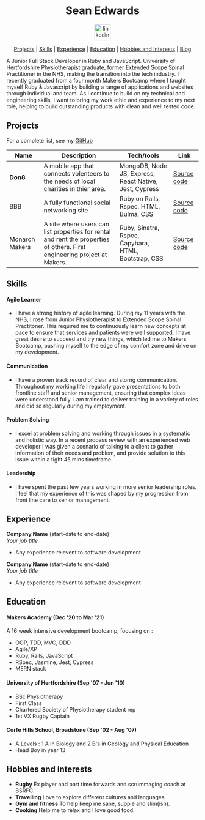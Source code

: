 <div align="center">

# Sean Edwards

<a href="https://www.linkedin.com/in/sean-edwards-654a09195/">
<img src="https://www.iconfinder.com/data/icons/free-social-icons/67/linkedin_circle_color-512.png" alt="linkedin" hspace="50" height="42" width="42"></a>

[Projects](#projects) | [Skills](#skills) | [Experience](#experience) | [Education](#education) | [Hobbies and Interests](#hobbies-and-interests) | [Blog](https://medium.com/@seantedwards)

</div>

A Junior Full Stack Developer in Ruby and JavaScript. University of Hertfordshire Physiotherapist graduate, former Extended Scope Spinal Practitioner in the NHS, making the transition into the tech industry. I recently graduated from a four month Makers Bootcamp where I taught myself Ruby & Javascript by building a range of applications and websites through individual and team. As I continue to build on my technical and engineering skills, I want to bring my work ethic and experience to my next role, helping to build outstanding products with clean and well tested code.

## Projects

For a complete list, see my [GitHub](https://github.com/bear99a9)

| Name           | Description                                                                                                               | Tech/tools                                             | Link                                                        |
| -------------- | ------------------------------------------------------------------------------------------------------------------------- | ------------------------------------------------------ | ----------------------------------------------------------- |
| **Don8**       | A mobile app that connects volenteers to the needs of local charities in thier area.                                      | MongoDB, Node JS, Express, React Native, Jest, Cypress | [Source code](https://github.com/bear99a9/don8)             |
| BBB            | A fully functional social networking site                                                                                 | Ruby on Rails, Rspec, HTML, Bulma, CSS                 | [Source code](https://github.com/bear99a9/acebook-BBB)      |
| Monarch Makers | A site where users can list properties for rental and rent the properties of others. First engineering project at Makers. | Ruby, Sinatra, Rspec, Capybara, HTML, Bootstrap, CSS   | [Source code](https://github.com/bear99a9/monarchmakersbnb) |

## Skills

#### Agile Learner

- I have a strong history of agile learning. During my 11 years with the NHS, I rose from Junior Physiotherapist to Extended Scope Spinal Practitoner. This required me to continuously learn new concepts at pace to ensure that services and patients were well supported. I have great desire to succeed and try new things, which led me to Makers Bootcamp, pushing myself to the edge of my comfort zone and drive on my development.

#### Communication

- I have a proven track record of clear and storng communication. Throughout my working life I regularly gave presentations to both frontline staff and senior management, ensuring that complex ideas were understood fully. I am trained to deliver training in a variety of roles and did so regularly during my employment.

#### Problem Solving

- I excel at problem solving and working through issues in a systematic and holistic way. In a recent process review with an experienced web developer I was given a scenario of talking to a client to gather information of their needs and problem, and provide solution to this issue within a tight 45 mins timeframe.

#### Leadership

- I have spent the past few years working in more senior leadership roles. I feel that my experience of this was shaped by my progression from front line care to senior management.

## Experience

**Company Name** (start-date to end-date)  
_Your job title_

- Any experience relevent to software development

**Company Name** (start-date to end-date)  
_Your job title_

- Any experience relevent to software development

## Education

#### Makers Academy (Dec '20 to Mar '21)

A 16 week intensive development bootcamp, focusing on :

- OOP, TDD, MVC, DDD
- Agile/XP
- Ruby, Rails, JavaScript
- RSpec, Jasmine, Jest, Cypress
- MERN stack

#### University of Hertfordshire (Sep '07 - Jun '10)

- BSc Physiotherapy
- First Class
- Chartered Society of Physiotherapy student rep
- 1st VX Rugby Captain

#### Corfe Hills School, Broadstone (Sep '02 - Aug '07)

- A Levels : 1 A in Biology and 2 B's in Geology and Physical Education
- Head Boy in year 13

## Hobbies and interests

- **Rugby** Ex player and part time forwards and scrummaging coach at BSRFC.
- **Travelling** Love to explore different cultures and languages.
- **Gym and fitness** To help keep me sane, supple and slim(ish).
- **Cooking** Help me to relax and I love good food.
